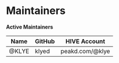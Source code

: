 Maintainers
===========

**Active Maintainers**

| Name | GitHub | HIVE Account
|------|--------|-------------------
| @KLYE | klyed |  peakd.com/@klye
